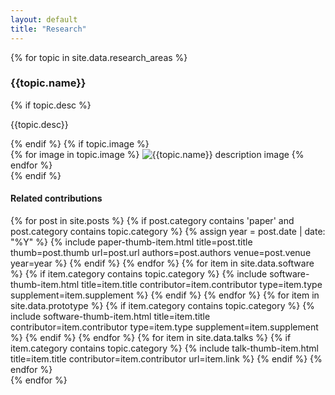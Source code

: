 ```yaml
---
layout: default
title: "Research"
---
```


{% for topic in site.data.research_areas %}
  <section class="main-section-wrap research-area">
  <a name="{{ topic.category }}"></a>
    <div class="title-wrap">
      <h3>{{topic.name}}</h3>
    </div>
    <div class="content-wrap">
    {% if topic.desc %}
      <p>{{topic.desc}}</p>
    {% endif %}
    {% if topic.image %}
      <div class="image-wrap">
        {% for image in topic.image %}
        <img src="{{image | relative_url}}" alt="{{topic.name}} description image" />
        {% endfor %}
      </div>
    {% endif %}
    </div>
    <h4>Related contributions</h4>
    <div class="paper-grid">
      {% for post in site.posts %}
        {% if post.category contains 'paper' and post.category contains topic.category %}
          {% assign year = post.date | date: "%Y" %}
          {% include paper-thumb-item.html
            title=post.title
            thumb=post.thumb
            url=post.url
            authors=post.authors
            venue=post.venue
            year=year
          %}
        {% endif %}
      {% endfor %}
      {% for item in site.data.software %}
        {% if item.category contains topic.category %}
          {% include software-thumb-item.html
            title=item.title
            contributor=item.contributor
            type=item.type
            supplement=item.supplement
          %}
        {% endif %}
      {% endfor %}
      {% for item in site.data.prototype %}
        {% if item.category contains topic.category %}
          {% include software-thumb-item.html
            title=item.title
            contributor=item.contributor
            type=item.type
            supplement=item.supplement
          %}
        {% endif %}
      {% endfor %}
      {% for item in site.data.talks %}
        {% if item.category contains topic.category %}
          {% include talk-thumb-item.html
            title=item.title
            contributor=item.contributor
            url=item.link
          %}
        {% endif %}
      {% endfor %}
    </div>
  </section>
{% endfor %}
